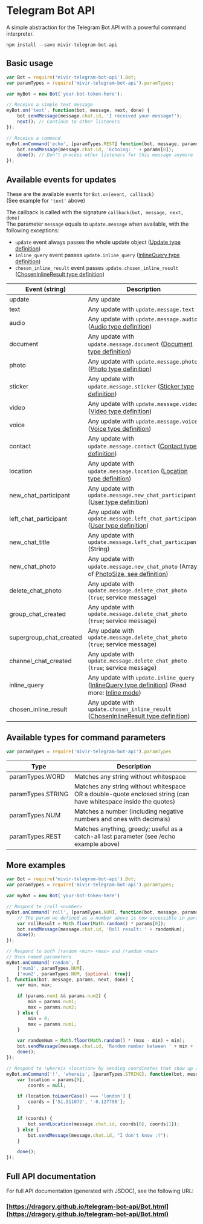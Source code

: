 # Telegram Bot API

A simple abstraction for the Telegram Bot API with a powerful command interpreter.

`npm install --save mivir-telegram-bot-api`

## Basic usage
```javascript
var Bot = require('mivir-telegram-bot-api').Bot;
var paramTypes = require('mivir-telegram-bot-api').paramTypes;

var myBot = new Bot('your-bot-token-here');

// Receive a simple text message
myBot.on('text', function(bot, message, next, done) {
    bot.sendMessage(message.chat.id, 'I received your message!');
    next(); // Continue to other listeners
});

// Receive a command
myBot.onCommand('echo', [paramTypes.REST] function(bot, message, params, next, done) {
    bot.sendMessage(message.chat.id, 'Echoing: ' + params[0]);
    done(); // Don't process other listeners for this message anymore
});
```

## Available events for updates
These are the available events for `Bot.on(event, callback)`  
(See example for `'text'` above)

The callback is called with the signature `callback(bot, message, next, done)`  
The parameter `message` equals to `update.message` when available, with the following exceptions:
* `update` event always passes the whole update object ([Update type definition](https://core.telegram.org/bots/api#update))
* `inline_query` event passes `update.inline_query` ([InlineQuery type definition](https://core.telegram.org/bots/api#inlinequery))
* `chosen_inline_result` event passes `update.chosen_inline_result` ([ChosenInlineResult type definition](https://core.telegram.org/bots/api#choseninlineresult))

| Event (string) | Description |
| - | - |
| update | Any update |
| text | Any update with `update.message.text` |
| audio | Any update with `update.message.audio` ([Audio type definition](https://core.telegram.org/bots/api#audio)) |
| document | Any update with `update.message.document` ([Document type definition](https://core.telegram.org/bots/api#document)) |
| photo | Any update with `update.message.photo` ([Photo type definition](https://core.telegram.org/bots/api#photo)) |
| sticker | Any update with `update.message.sticker` ([Sticker type definition](https://core.telegram.org/bots/api#sticker)) |
| video | Any update with `update.message.video` ([Video type definition](https://core.telegram.org/bots/api#video)) |
| voice | Any update with `update.message.voice` ([Voice type definition](https://core.telegram.org/bots/api#voice)) |
| contact | Any update with `update.message.contact` ([Contact type definition](https://core.telegram.org/bots/api#contact)) |
| location | Any update with `update.message.location` ([Location type definition](https://core.telegram.org/bots/api#location)) |
| new_chat_participant | Any update with `update.message.new_chat_participant` ([User type definition](https://core.telegram.org/bots/api#user)) |
| left_chat_participant | Any update with `update.message.left_chat_participant` ([User type definition](https://core.telegram.org/bots/api#user)) |
| new_chat_title | Any update with `update.message.left_chat_participant` (String) |
| new_chat_photo | Any update with `update.message.new_chat_photo` (Array of [PhotoSize, see definition](https://core.telegram.org/bots/api#photosize)) |
| delete_chat_photo | Any update with `update.message.delete_chat_photo` (`true`; service message) |
| group_chat_created | Any update with `update.message.delete_chat_photo` (`true`; service message) |
| supergroup_chat_created | Any update with `update.message.delete_chat_photo` (`true`; service message) |
| channel_chat_created | Any update with `update.message.delete_chat_photo` (`true`; service message) |
| inline_query | Any update with `update.inline_query` ([InlineQuery type definition](https://core.telegram.org/bots/api#inlinequery)) (Read more: [Inline mode](https://core.telegram.org/bots/api#inline-mode)) |
| chosen_inline_result | Any update with `update.chosen_inline_result` ([ChosenInlineResult type definition](https://core.telegram.org/bots/api#choseninlineresult)) |

## Available types for command parameters
```javascript
var paramTypes = require('mivir-telegram-bot-api').paramTypes
```

|Type|Description|
|-|-|
|paramTypes.WORD|Matches any string without whitespace|
|paramTypes.STRING|Matches any string without whitespace OR a double-quote enclosed string (can have whitespace inside the quotes)|
|paramTypes.NUM|Matches a number (including negative numbers and ones with decimals)|
|paramTypes.REST|Matches anything, greedy; useful as a catch-all last parameter (see /echo example above)|

## More examples
```javascript
var Bot = require('mivir-telegram-bot-api').Bot;
var paramTypes = require('mivir-telegram-bot-api').paramTypes;

var myBot = new Bot('your-bot-token-here')

// Respond to /roll <number>
myBot.onCommand('roll', [paramTypes.NUM], function(bot, message, params, next, done) {
    // The param we defined as a number above is now accessible in params[0]
    var rollResult = Math.floor(Math.random() * params[0]);
    bot.sendMessage(message.chat.id, 'Roll result: ' + randomNum);
    done();
});

// Respond to both /random <min> <max> and /random <max>
// Uses named parameters
myBot.onCommand('random', [
    ['num1', paramTypes.NUM],
    ['num2', paramTypes.NUM, {optional: true}]
], function(bot, message, params, next, done) {
    var min, max;

    if (params.num1 && params.num2) {
        min = params.num1;
        max = params.num2;
    } else {
        min = 0;
        max = params.num1;
    }

    var randomNum = Math.floor(Math.random() * (max - min) + min);
    bot.sendMessage(message.chat.id, 'Random number between ' + min + ' and ' + max + ': ' + randomNum);
    done();
});

// Respond to !whereis <location> by sending coordinates that show up as a map to Telegram users
myBot.onCommand('!', 'whereis', [paramTypes.STRING], function(bot, message, params, next, done) {
    var location = params[0],
        coords = null;

    if (location.toLowerCase() === 'london') {
        coords = ['51.511072', '-0.127798'];
    }

    if (coords) {
        bot.sendLocation(message.chat.id, coords[0], coords[1]);
    } else {
        bot.sendMessage(message.chat.id, "I don't know :(");
    }

    done();
});
```

## Full API documentation

For full API documentation (generated with JSDOC), see the following URL:

### [https://dragory.github.io/telegram-bot-api/Bot.html](https://dragory.github.io/telegram-bot-api/Bot.html)

